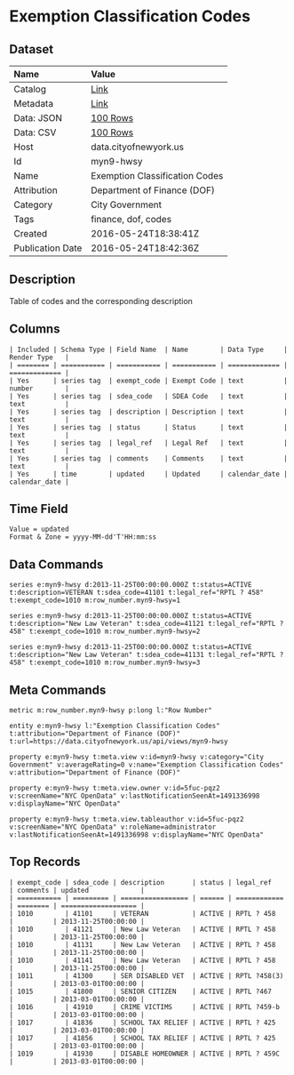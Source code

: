 # Exemption Classification Codes

## Dataset

| Name | Value |
| :--- | :---- |
| Catalog | [Link](https://catalog.data.gov/dataset/exemption-classification-codes) |
| Metadata | [Link](https://data.cityofnewyork.us/api/views/myn9-hwsy) |
| Data: JSON | [100 Rows](https://data.cityofnewyork.us/api/views/myn9-hwsy/rows.json?max_rows=100) |
| Data: CSV | [100 Rows](https://data.cityofnewyork.us/api/views/myn9-hwsy/rows.csv?max_rows=100) |
| Host | data.cityofnewyork.us |
| Id | myn9-hwsy |
| Name | Exemption Classification Codes |
| Attribution | Department of Finance (DOF) |
| Category | City Government |
| Tags | finance, dof, codes |
| Created | 2016-05-24T18:38:41Z |
| Publication Date | 2016-05-24T18:42:36Z |

## Description

Table of codes and the corresponding description

## Columns

```ls
| Included | Schema Type | Field Name  | Name        | Data Type     | Render Type   |
| ======== | =========== | =========== | =========== | ============= | ============= |
| Yes      | series tag  | exempt_code | Exempt Code | text          | number        |
| Yes      | series tag  | sdea_code   | SDEA Code   | text          | text          |
| Yes      | series tag  | description | Description | text          | text          |
| Yes      | series tag  | status      | Status      | text          | text          |
| Yes      | series tag  | legal_ref   | Legal Ref   | text          | text          |
| Yes      | series tag  | comments    | Comments    | text          | text          |
| Yes      | time        | updated     | Updated     | calendar_date | calendar_date |
```

## Time Field

```ls
Value = updated
Format & Zone = yyyy-MM-dd'T'HH:mm:ss
```

## Data Commands

```ls
series e:myn9-hwsy d:2013-11-25T00:00:00.000Z t:status=ACTIVE t:description=VETERAN t:sdea_code=41101 t:legal_ref="RPTL ? 458" t:exempt_code=1010 m:row_number.myn9-hwsy=1

series e:myn9-hwsy d:2013-11-25T00:00:00.000Z t:status=ACTIVE t:description="New Law Veteran" t:sdea_code=41121 t:legal_ref="RPTL ? 458" t:exempt_code=1010 m:row_number.myn9-hwsy=2

series e:myn9-hwsy d:2013-11-25T00:00:00.000Z t:status=ACTIVE t:description="New Law Veteran" t:sdea_code=41131 t:legal_ref="RPTL ? 458" t:exempt_code=1010 m:row_number.myn9-hwsy=3
```

## Meta Commands

```ls
metric m:row_number.myn9-hwsy p:long l:"Row Number"

entity e:myn9-hwsy l:"Exemption Classification Codes" t:attribution="Department of Finance (DOF)" t:url=https://data.cityofnewyork.us/api/views/myn9-hwsy

property e:myn9-hwsy t:meta.view v:id=myn9-hwsy v:category="City Government" v:averageRating=0 v:name="Exemption Classification Codes" v:attribution="Department of Finance (DOF)"

property e:myn9-hwsy t:meta.view.owner v:id=5fuc-pqz2 v:screenName="NYC OpenData" v:lastNotificationSeenAt=1491336998 v:displayName="NYC OpenData"

property e:myn9-hwsy t:meta.view.tableauthor v:id=5fuc-pqz2 v:screenName="NYC OpenData" v:roleName=administrator v:lastNotificationSeenAt=1491336998 v:displayName="NYC OpenData"
```

## Top Records

```ls
| exempt_code | sdea_code | description       | status | legal_ref    | comments | updated             | 
| =========== | ========= | ================= | ====== | ============ | ======== | =================== | 
| 1010        | 41101     | VETERAN           | ACTIVE | RPTL ? 458   |          | 2013-11-25T00:00:00 | 
| 1010        | 41121     | New Law Veteran   | ACTIVE | RPTL ? 458   |          | 2013-11-25T00:00:00 | 
| 1010        | 41131     | New Law Veteran   | ACTIVE | RPTL ? 458   |          | 2013-11-25T00:00:00 | 
| 1010        | 41141     | New Law Veteran   | ACTIVE | RPTL ? 458   |          | 2013-11-25T00:00:00 | 
| 1011        | 41300     | SER DISABLED VET  | ACTIVE | RPTL ?458(3) |          | 2013-03-01T00:00:00 | 
| 1015        | 41800     | SENIOR CITIZEN    | ACTIVE | RPTL ?467    |          | 2013-03-01T00:00:00 | 
| 1016        | 41910     | CRIME VICTIMS     | ACTIVE | RPTL ?459-b  |          | 2013-03-01T00:00:00 | 
| 1017        | 41836     | SCHOOL TAX RELIEF | ACTIVE | RPTL ? 425   |          | 2013-03-01T00:00:00 | 
| 1017        | 41856     | SCHOOL TAX RELIEF | ACTIVE | RPTL ? 425   |          | 2013-03-01T00:00:00 | 
| 1019        | 41930     | DISABLE HOMEOWNER | ACTIVE | RPTL ? 459C  |          | 2013-03-01T00:00:00 | 
```
